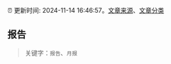 :alarm_clock: 更新时间: 2024-11-14 16:46:57。[文章来源](/README.md)、[文章分类](/TAGS.md)

## 报告


> 关键字：`报告`、`月报`



